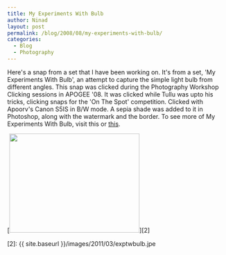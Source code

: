 ```yaml
---
title: My Experiments With Bulb
author: Ninad
layout: post
permalink: /blog/2008/08/my-experiments-with-bulb/
categories:
  - Blog
  - Photography
---
```

Here's a snap from a set that I have been working on. It's from a set, 'My Experiments With Bulb', an attempt to capture the simple light bulb from different angles. This snap was clicked during the Photography Workshop Clicking sessions in APOGEE '08. It was clicked while Tullu was upto his tricks, clicking snaps for the 'On The Spot' competition. Clicked with Apoorv's Canon S5IS in B/W mode. A sepia shade was added to it in Photoshop, along with the watermark and the border. To see more of My Experiments With Bulb, visit this or [this][1].

[<img class="aligncenter size-medium wp-image-329" title="exptwbulb" src="{{ site.baseurl }}/images/2011/03/exptwbulb-300x228.jpg" alt="" width="300" height="228" />][2]

 [1]: https://www.flickr.com/photos/ninadsp/albums/72157606577117794 "My Flickr Album"
 [2]: {{ site.baseurl }}/images/2011/03/exptwbulb.jpe
